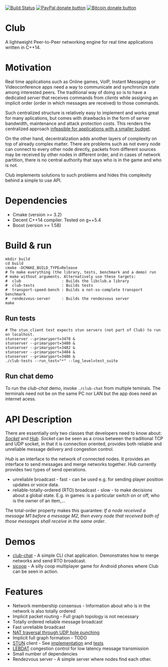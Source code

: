 [![Build Status](https://travis-ci.org/inetic/libclub.svg?branch=travis)](https://travis-ci.org/inetic/libclub)
<span class="badge-paypal"><a href="https://www.paypal.com/cgi-bin/webscr?cmd=_s-xclick&hosted_button_id=GME2V7WLLFRT2" title="Donate to this project using Paypal"><img src="https://img.shields.io/badge/paypal-donate-yellow.svg" alt="PayPal donate button" /></a></span>
<span class="badge-bitcoin"><a href="https://www.coinbase.com/checkouts/95751916234a5d59b197d8ef1916cfe6" title="Donate once-off to this project using Bitcoin"><img src="https://img.shields.io/badge/bitcoin-donate-yellow.svg" alt="Bitcoin donate button" /></a></span>

# Club

A lightweight Peer-to-Peer networking engine for real time applications written in C++14.

# Motivation

Real time applications such as Online games, VoIP, Instant Messaging or Videoconference apps need a way to communicate and synchronize state among interested peers. The traditional way of doing so is to have a dedicated _server_ that receives commands from _clients_ while assigning an implicit order (order in which messages are received) to those commands.

Such centralized structure is relatively easy to implement and works great for many aplications, but comes with drawbacks in the form of server bandwidth, maintenance and attack protection costs. This renders the centralized approach [infeasible for applications with a smaller budget](https://hookrace.net/blog/ddnet-evolution-architecture-technology/).

On the other hand, decentralization adds another layers of complexity on top of already complex matter. There are problems such as not every node can connect to every other node directly, packets from different sources may be received by other nodes in different order, and in cases of network partition, there is no central authority that says who is in the game and who is not.

Club implements solutions to such problems and hides this complexity behind a simple to use API.


# Dependencies

* Cmake (version >= 3.2)
* Decent C++14 compiler. Tested on g++5.4
* Boost (version >= 1.58)

# Build & run

```
mkdir build
cd build
cmake -DCMAKE_BUILD_TYPE=Release
# To make everything (the library, tests, benchmark and a demo) run
# make without arguments. Alternatively use these targets:
#  club                  : Builds the libclub.a library
#  club-tests            : Builds tests
#  transport-speed-bench : Builds a not-so-complete transport benchmark
#  rendezvous-server     : Builds the rendezvous server
make
```
## Run tests

```
# The stun_client test expects stun servers (not part of Club) to run on localhost.
stunserver --primaryport=3478 &
stunserver --primaryport=3480 &
stunserver --primaryport=3482 &
stunserver --primaryport=3484 &
stunserver --primaryport=3486 &
./club-tests --run_test="*" --log_level=test_suite
```

## Run chat demo
To run the _club-chat_ demo, invoke `./club-chat` from multiple teminals. The terminals need not be on the same PC nor LAN but the app does need an internet acess.

# API Description

There are essentially only two classes that developers need to know about: [_Socket_](https://github.com/inetic/libclub/blob/master/include/club/socket.h#L712) and [_Hub_](https://github.com/inetic/libclub/blob/master/include/club/hub.h). _Socket_ can be seen as a cross between the traditional TCP and UDP socket, in that it is connection oriented, provides both reliable and unreliable message delivery and congestion control.

_Hub_ is an interface to the network of connected nodes. It provides an interface to send messages and merge networks together. _Hub_ currently provides two types of send operations.

* unreliable broadcast - fast - can be used e.g. for sending player position updates or voice data.
* reliable-totally-ordered (RTO) broadcast - slow - to make decisions about a global state. E.g. in games: is a particular switch on or off, who is the owner of an item,...

The total-order property makes this guarantee: *If a node received a message M1 before a message M2, then every node that received both of those messages shall receive in the same order*.

# Demos

* [club-chat](https://github.com/inetic/libclub/blob/master/demo/club-chat.cpp) - A simple CLI chat application. Demonstrates how to merge networks and send RTO broadcast.
* [sicoop](https://play.google.com/store/apps/details?id=com.sicoop) - A silly coop multiplayer game for Android phones where Club can be seen in action.

# Features

* Network membership consensus - Information about who is in the network is also totally ordered
* Implicit packet routing - Full graph topology is not necessary
* Totally ordered reliable message broadcast
* Fast unreliable broadcast
* [NAT traversal through UDP hole punching](http://www.brynosaurus.com/pub/net/p2pnat/)
* Implicit full graph formation - TODO
* [STUN](https://tools.ietf.org/html/rfc5389) client - See [implementation](https://github.com/inetic/libclub/blob/master/src/club/stun_client.cpp) and [tests](https://github.com/inetic/libclub/blob/master/tests/test-stun.cpp)
* [LEBDAT](https://tools.ietf.org/html/rfc6817) congestion control for low latency message transmission
* Small number of dependencies
* Rendezvous server - A simple server where nodes find each other.

